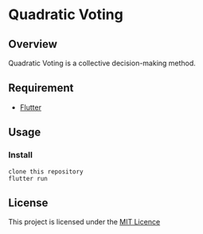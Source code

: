 # Quadratic Voting

## Overview

Quadratic Voting is a collective decision-making method.

## Requirement

* [Flutter](https://flutter.dev/)

## Usage

### Install

    clone this repository
    flutter run

## License
This project is licensed under the [MIT Licence](https://choosealicense.com/licenses/mit/)